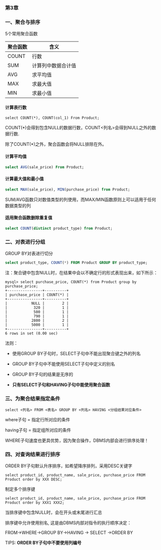 ### 第3章 

### 一、聚合与排序

5个常用聚合函数

| 聚合函数 | 含义               |
| -------- | ------------------ |
| COUNT    | 行数               |
| SUM      | 计算列中数据合计值 |
| AVG      | 求平均值           |
| MAX      | 求最大值           |
| MIN      | 求最小值           |

#### 计算表行数

```
select COUNT(*), COUNT(col_1) From Product;
```

COUNT(*)会得到包含NULL的数据行数，COUNT<列名>会得到NULL之外的数据行数.

除了COUNT(*)之外，聚合函数会将NULL排除在外。

#### 计算平均值

```sql
select AVG(sale_price) From Product;
```

#### 计算最大值和最小值

```sql
select MAX(sale_price), MIN(purchase_price) from Product;
```

SUM/AVG函数只对数值类型的列使用，而MAX/MIN函数原则上可以适用于任何数据类型的列

#### 适用聚合函数删除重复值

```sql
select COUNT(distinct product_type) from Product;
```

### 二、对表进行分组

GROUP BY对表进行切分

```sql
select product_type, COUNT(*) FROM Product GROUP BY product_type;
```

注：聚合键中包含NULL时，在结果中会以不确定行的形式表现出来，如下所示：

```
mysql> select purchase_price, COUNT(*) from Product group by purchase_price;
+----------------+----------+
| purchase_price | COUNT(*) |
+----------------+----------+
|           NULL |        2 |
|            320 |        1 |
|            500 |        1 |
|            790 |        1 |
|           2800 |        2 |
|           5000 |        1 |
+----------------+----------+
6 rows in set (0.00 sec)
```

法则：

* 使用GROUP BY子句时，SELECT子句中不能出现聚合键之外的列名

* GROUP BY子句中不能使用SELECT子句中定义的别名

* GROUP BY子句的结果是无序的

* **只有SELECT子句和HAVING子句中能使用聚合函数**

### 三、为聚合结果指定条件

```
select <列名> FROM <表名> GROUP BY <列名> HAVING <分组结果对应条件>
```

where子句 = 指定行所对应的条件

having子句 = 指定组所对应的条件

WHERE子句速度也更具优势，因为聚合操作，DBMS内部会进行排序处理！

### 四、对查询结果进行排序

ORDER BY子句默认升序排序，如希望降序排列，采用DESC关键字

```
select product_id, product_name, sale_price, purchase_price FROM Product order by XXX DESC;
```

制定多个排序键

```
select product_id, product_name, sale_price, purchase_price FROM Product order by XXX1 XXX2;
```

当排序键中包含NULL时，会在开头或末尾进行汇总

排序键中允许使用别名, 这是由DBMS内部对指令的执行顺序决定：

FROM->WHERE->GROUP BY->HAVING -> SELECT ->ORDER BY

TIPS: **ORDER BY子句中不要使用列编号**











